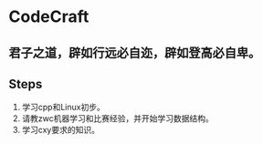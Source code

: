 # CodeCraft 
君子之道，辟如行远必自迩，辟如登高必自卑。
---
## Steps  
1. 学习cpp和Linux初步。  
2. 请教zwc机器学习和比赛经验，并开始学习数据结构。
3. 学习cxy要求的知识。
